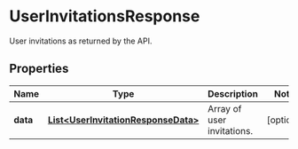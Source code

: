 

# UserInvitationsResponse

User invitations as returned by the API.
## Properties

Name | Type | Description | Notes
------------ | ------------- | ------------- | -------------
**data** | [**List&lt;UserInvitationResponseData&gt;**](UserInvitationResponseData.md) | Array of user invitations. |  [optional]




